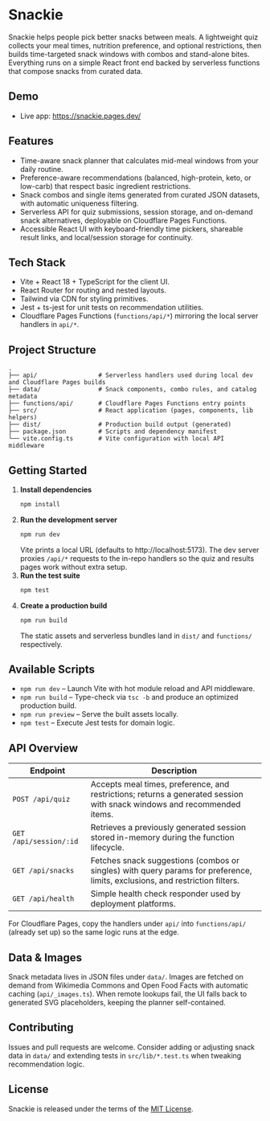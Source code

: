 # Snackie

Snackie helps people pick better snacks between meals. A lightweight quiz collects your meal times, nutrition preference, and optional restrictions, then builds time-targeted snack windows with combos and stand-alone bites. Everything runs on a simple React front end backed by serverless functions that compose snacks from curated data.

## Demo
- Live app: https://snackie.pages.dev/

## Features
- Time-aware snack planner that calculates mid-meal windows from your daily routine.
- Preference-aware recommendations (balanced, high-protein, keto, or low-carb) that respect basic ingredient restrictions.
- Snack combos and single items generated from curated JSON datasets, with automatic uniqueness filtering.
- Serverless API for quiz submissions, session storage, and on-demand snack alternatives, deployable on Cloudflare Pages Functions.
- Accessible React UI with keyboard-friendly time pickers, shareable result links, and local/session storage for continuity.

## Tech Stack
- Vite + React 18 + TypeScript for the client UI.
- React Router for routing and nested layouts.
- Tailwind via CDN for styling primitives.
- Jest + ts-jest for unit tests on recommendation utilities.
- Cloudflare Pages Functions (`functions/api/*`) mirroring the local server handlers in `api/*`.

## Project Structure
```
.
├── api/                 # Serverless handlers used during local dev and Cloudflare Pages builds
├── data/                # Snack components, combo rules, and catalog metadata
├── functions/api/       # Cloudflare Pages Functions entry points
├── src/                 # React application (pages, components, lib helpers)
├── dist/                # Production build output (generated)
├── package.json         # Scripts and dependency manifest
└── vite.config.ts       # Vite configuration with local API middleware
```

## Getting Started
1. **Install dependencies**
   ```bash
   npm install
   ```
2. **Run the development server**
   ```bash
   npm run dev
   ```
   Vite prints a local URL (defaults to http://localhost:5173). The dev server proxies `/api/*` requests to the in-repo handlers so the quiz and results pages work without extra setup.
3. **Run the test suite**
   ```bash
   npm test
   ```
4. **Create a production build**
   ```bash
   npm run build
   ```
   The static assets and serverless bundles land in `dist/` and `functions/` respectively.

## Available Scripts
- `npm run dev` – Launch Vite with hot module reload and API middleware.
- `npm run build` – Type-check via `tsc -b` and produce an optimized production build.
- `npm run preview` – Serve the built assets locally.
- `npm test` – Execute Jest tests for domain logic.

## API Overview
| Endpoint | Description |
| --- | --- |
| `POST /api/quiz` | Accepts meal times, preference, and restrictions; returns a generated session with snack windows and recommended items. |
| `GET /api/session/:id` | Retrieves a previously generated session stored in-memory during the function lifecycle. |
| `GET /api/snacks` | Fetches snack suggestions (combos or singles) with query params for preference, limits, exclusions, and restriction filters. |
| `GET /api/health` | Simple health check responder used by deployment platforms. |

For Cloudflare Pages, copy the handlers under `api/` into `functions/api/` (already set up) so the same logic runs at the edge.

## Data & Images
Snack metadata lives in JSON files under `data/`. Images are fetched on demand from Wikimedia Commons and Open Food Facts with automatic caching (`api/_images.ts`). When remote lookups fail, the UI falls back to generated SVG placeholders, keeping the planner self-contained.

## Contributing
Issues and pull requests are welcome. Consider adding or adjusting snack data in `data/` and extending tests in `src/lib/*.test.ts` when tweaking recommendation logic.

## License
Snackie is released under the terms of the [MIT License](LICENSE.md).
